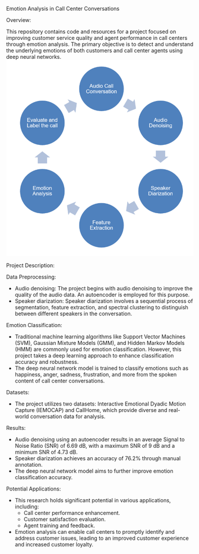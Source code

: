 Emotion Analysis in Call Center Conversations

Overview:

This repository contains code and resources for a project focused on improving customer service quality and agent performance in call centers through emotion analysis. The primary objective is to detect and understand the underlying emotions of both customers and call center agents using deep neural networks.
![Overview](https://github.com/Basheer22EE65R19/Emotion_Analysis_of_Call_Center_Conversation_Audio_data/blob/main/Images/Overview.png?raw=true)

Project Description:

Data Preprocessing:
- Audio denoising: The project begins with audio denoising to improve the quality of the audio data. An autoencoder is employed for this purpose.
- Speaker diarization: Speaker diarization involves a sequential process of segmentation, feature extraction, and spectral clustering to distinguish between different speakers in the conversation.

Emotion Classification:
- Traditional machine learning algorithms like Support Vector Machines (SVM), Gaussian Mixture Models (GMM), and Hidden Markov Models (HMM) are commonly used for emotion classification. However, this project takes a deep learning approach to enhance classification accuracy and robustness.
- The deep neural network model is trained to classify emotions such as happiness, anger, sadness, frustration, and more from the spoken content of call center conversations.

Datasets:
- The project utilizes two datasets: Interactive Emotional Dyadic Motion Capture (IEMOCAP) and CallHome, which provide diverse and real-world conversation data for analysis.

Results:
- Audio denoising using an autoencoder results in an average Signal to Noise Ratio (SNR) of 6.69 dB, with a maximum SNR of 9 dB and a minimum SNR of 4.73 dB.
- Speaker diarization achieves an accuracy of 76.2% through manual annotation.
- The deep neural network model aims to further improve emotion classification accuracy.

Potential Applications:
- This research holds significant potential in various applications, including:
  - Call center performance enhancement.
  - Customer satisfaction evaluation.
  - Agent training and feedback.
- Emotion analysis can enable call centers to promptly identify and address customer issues, leading to an improved customer experience and increased customer loyalty.
